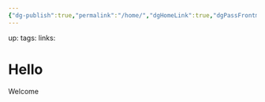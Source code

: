```yaml
---
{"dg-publish":true,"permalink":"/home/","dgHomeLink":true,"dgPassFrontmatter":false}
---
```


up:
tags:
links:
# Hello
Welcome


